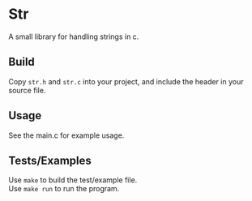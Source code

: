 # Str
A small library for handling strings in c.  

## Build
Copy `str.h` and `str.c` into your project, and include the header in your source file.  

## Usage
See the main.c for example usage.  

## Tests/Examples
Use `make` to build the test/example file.  
Use `make run` to run the program.  
